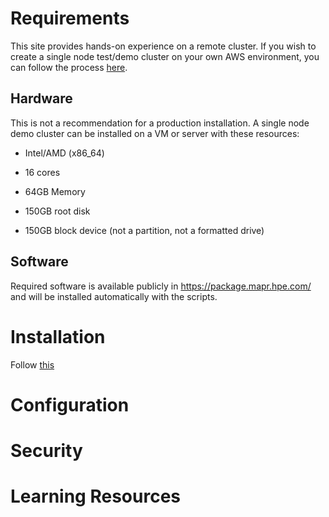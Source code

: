 # Requirements

This site provides hands-on experience on a remote cluster. If you wish to create a single node test/demo cluster on your own AWS environment, you can follow the process [here](https://mybinder.org/v2/gh/erdincka/datafabric-demo/main?labpath=00a-create-dfserver-aws.ipynb).

## Hardware

This is not a recommendation for a production installation.
A single node demo cluster can be installed on a VM or server with these resources:

- Intel/AMD (x86_64)

- 16 cores

- 64GB Memory

- 150GB root disk

- 150GB block device (not a partition, not a formatted drive)

## Software

Required software is available publicly in https://package.mapr.hpe.com/ and will be installed automatically with the scripts.

# Installation

Follow [this](../server-on-ubuntu.sh)

# Configuration

# Security

# Learning Resources
